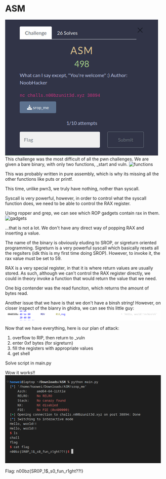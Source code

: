 # ASM
![description](description.jpg)
This challenge was the most difficult of all the pwn challenges. We are given a bare binary, with only two functions, _start and vuln.
![functions](functions.jpg)

This was probably written in pure assembly, which is why its missing all the other functions like puts or printf.

This time, unlike pwn3, we truly have nothing, nother than syscall.

Syscall is very powerful, however, in order to control what the syscall function does, we need to be able to control the RAX register.

Using ropper and grep, we can see which ROP gadgets contain rax in them.
![gadgets](gadgets.jpg)


...that is not a lot. We don't have any direct way of popping RAX and inserting a value.

The name of the binary is obviously eluding to SROP, or sigreturn oriented programming. Sigreturn is a very powerful syscall which basically resets all the regsiters (idk this is my first time doing SROP). However, to invoke it, the rax value must be set to 59.

RAX is a very special register, in that it is where return values are usually stored. As such, although we can't control the RAX register directly, we could in theory invoke a function that would return the value that we need. 

One big contender was the read funciton, which returns the amount of bytes read.

Another issue that we have is that we don't have a binsh string! However, on closer inspect of the bianry in ghidra, we can see this little guy:
![binsh](binsh.png)

Now that we have everything, here is our plan of attack:
1) overflow to RIP, then return to _vuln
2) enter 0xf bytes (for sigreturn)
3) fill the registers with appropriate values
4) get shell

Solve script in main.py

Wow it works!!
![binsh](flag.png)

Flag:
n00bz{SR0P_1$_s0_fun_r1ght??!}
